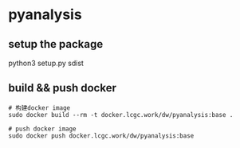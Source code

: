 # pyanalysis

## setup the package

python3 setup.py sdist

## build && push docker

```
# 构建docker image
sudo docker build --rm -t docker.lcgc.work/dw/pyanalysis:base .

# push docker image
sudo docker push docker.lcgc.work/dw/pyanalysis:base
```
